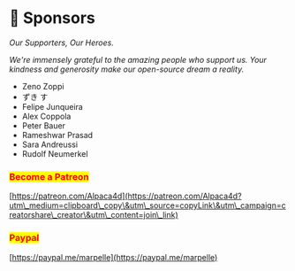 # 🦸 Sponsors

_Our Supporters, Our Heroes._

_We're immensely grateful to the amazing people who support us. Your kindness and generosity make our open-source dream a reality._

* Zeno Zoppi
* ずき す
* Felipe Junqueira
* Alex Coppola
* Peter Bauer
* Rameshwar Prasad
* Sara Andreussi
* Rudolf Neumerkel

### <mark style="color:red;">Become a Patreon</mark>

[https://patreon.com/Alpaca4d](https://patreon.com/Alpaca4d?utm\_medium=clipboard\_copy\&utm\_source=copyLink\&utm\_campaign=creatorshare\_creator\&utm\_content=join\_link)

### <mark style="color:red;">Paypal</mark>

[https://paypal.me/marpelle](https://paypal.me/marpelle)
